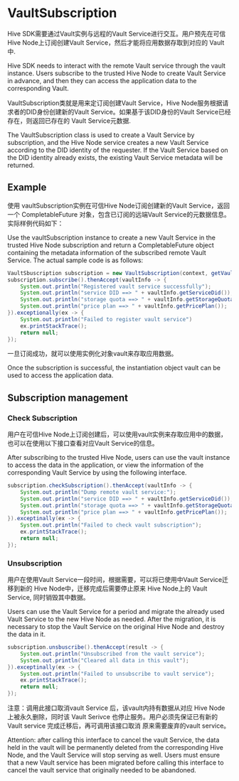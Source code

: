 # VaultSubscription

Hive SDK需要通过Vault实例与远程的Vault Service进行交互。用户预先在可信Hive Node上订阅创建Vault Service，然后才能将应用数据存取到对应的 Vault中.

Hive SDK needs to interact with the remote Vault service through the vault instance. Users subscribe to the trusted Hive Node to create Vault Service in advance, and then they can access the application data to the corresponding Vault.

VaultSubscription类就是用来定订阅创建Vault Service，Hive Node服务根据请求者的DID身份创建新的Vault Service。如果基于该DID身份的Vault Service已经存在，则返回已存在的 Vault Service元数据.

The VaultSubscription class is used to create a Vault Service by subscription, and the Hive Node service creates a new Vault Service according to the DID identity of the requester. If the Vault Service based on the DID identity already exists, the existing Vault Service metadata will be returned.

## Example

使用 vaultSubscription实例在可信Hive Node订阅创建新的Vault Service，返回一个 CompletableFuture 对象，包含已订阅的远端Vault Service的元数据信息。实际样例代码如下：

Use the vaultSubscription instance to create a new Vault Service in the trusted Hive Node subscription and return a CompletableFuture object containing the metadata information of the subscribed remote Vault Service. The actual sample code is as follows:

```java
VaultSbuscription subscription = new VaultSubscription(context, getVaultProvider());
subscription.subscribe().thenAccept(vaultInfo -> {
    System.out.println("Registered vault service successfully");
    System.out.println("service DID ==> " + vaultInfo.getServiceDid());
    System.out.println("storage quota ==> " + vaultInfo.getStorageQuota());
    System.out.println("price plan ==> " + vaultInfo.getPricePlan());
}).exceptionally(ex -> {
    System.out.println("Failed to register vault service")
    ex.printStackTrace();
    return null;
});
```

一旦订阅成功，就可以使用实例化对象vault来存取应用数据。

Once the subscription is successful, the instantiation object vault can be used to access the application data.

## Subscription management

### Check Subscription

用户在可信Hive Node上订阅创建后，可以使用vault实例来存取应用中的数据，也可以在使用以下接口查看对应Vault Service的信息。

After subscribing to the trusted Hive Node, users can use the vault instance to access the data in the application, or view the information of the corresponding Vault Service by using the following interface.

```java
subscription.checkSubscription().thenAccept(vaultInfo -> {
    System.out.println("Dump remote vault service:");
    System.out.println("service DID ==> " + vaultInfo.getServiceDid());
    System.out.println("storage quota ==> " + vaultInfo.getStorageQuota());
    System.out.println("price plan ==> " + vaultInfo.getPricePlan());
}).exceptinally(ex -> {
    System.out.println("Failed to check vault subscription");
    ex.printStackTrace();
    return null;
});
```

### Unsubscription

用户在使用Vault Service一段时间，根据需要，可以将已使用中Vault Service迁移到新的 Hive Node中，迁移完成后需要停止原来 Hive Node上的 Vault Service, 同时销毁其中数据。

Users can use the Vault Service for a period and migrate the already used Vault Service to the new Hive Node as needed. After the migration, it is necessary to stop the Vault Service on the original Hive Node and destroy the data in it.

```java
subscription.unsbuscribe().thenAccept(result -> {
    System.out.println("Unsubscribed from the vault service");
    System.out.println("Cleared all data in this vault");
}).exceptinally(ex -> {
    System.out.println("Failed to unsubscribe to vault service");
    ex.printStackTrace();
    return null;
});
```

注意：调用此接口取消vault Service 后，该vault内持有数据从对应 Hive Node 上被永久删除，同时该 Vault Serivce 也停止服务。用户必须先保证已有新的 Vault service 完成迁移后，再可调用该接口取消 原来需要废弃的vault service。

Attention: after calling this interface to cancel the vault Service, the data held in the vault will be permanently deleted from the corresponding Hive Node, and the Vault Service will stop serving as well. Users must ensure that a new Vault service has been migrated before calling this interface to cancel the vault service that originally needed to be abandoned.
